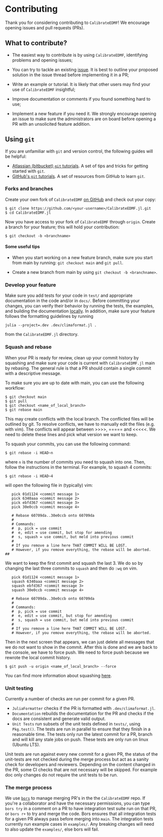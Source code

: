 # Contributing

Thank you for considering contributing to `CalibrateEDMF`! We encourage opening issues and pull requests (PRs).

## What to contribute?

- The easiest way to contribute is by using `CalibrateEDMF`, identifying
  problems and opening issues;

- You can try to tackle an existing [issue](https://github.com/CliMA/CalibrateEDMF.jl/issues). It is best to outline your proposed solution in the issue thread before implementing it in a PR;

- Write an example or tutorial. It is likely that other users may find your use of `CalibrateEDMF` insightful;

- Improve documentation or comments if you found something hard to use;

- Implement a new feature if you need it. We strongly encourage opening an issue to make sure the administrators are on board before opening a PR with an unsolicited feature addition.

## Using `git`

If you are unfamiliar with `git` and version control, the following guides
will be helpful:

- [Atlassian (bitbucket) `git`
  tutorials](https://www.atlassian.com/git/tutorials). A set of tips and tricks
  for getting started with `git`.
- [GitHub's `git` tutorials](https://try.github.io/). A set of resources from
  GitHub to learn `git`.

### Forks and branches

Create your own fork of `CalibrateEDMF` [on
GitHub](https://github.com/CliMA/CalibrateEDMF.jl) and check out your copy:

```
$ git clone https://github.com/<your-username>/CalibrateEDMF.jl.git
$ cd CalibrateEDMF.jl
```

Now you have access to your fork of `CalibrateEDMF` through `origin`. Create a branch for your feature; this will hold your contribution:

```
$ git checkout -b <branchname>
```

#### Some useful tips

- When you start working on a new feature branch, make sure you start from
  main by running: `git checkout main` and `git pull`.

- Create a new branch from main by using `git checkout -b <branchname>`.

### Develop your feature

Make sure you add tests for your code in `test/` and appropriate documentation in the code and/or
in `docs/`. Before committing your changes, you can verify their behavior by running the tests, the examples, and building the documentation [locally](https://clima.github.io/CalibrateEDMF.jl/previews/PR157/installation_instructions/). In addition, make sure your feature follows the formatting guidelines by running
```
julia --project=.dev .dev/climaformat.jl .
```
from the `CalibrateEDMF.jl` directory.

### Squash and rebase

When your PR is ready for review, clean up your commit history by squashing
and make sure your code is current with `CalibrateEDMF.jl` main by rebasing. The general rule is that a PR should contain a single commit with a descriptive message.

To make sure you are up to date with main, you can use the following workflow:

```
$ git checkout main
$ git pull
$ git checkout <name_of_local_branch>
$ git rebase main
```
This may create conflicts with the local branch. The conflicted files will be outlined by git. To resolve conflicts,
we have to manually edit the files (e.g. with vim). The conflicts will appear between >>>>, ===== and <<<<<.
We need to delete these lines and pick what version we want to keep.

To squash your commits, you can use the following command:

```
$ git rebase -i HEAD~n
```

where `n` is the number of commits you need to squash into one. Then, follow the instructions in the terminal. For example, to squash 4 commits:
```
$ git rebase -i HEAD~4
```
will open the following file in (typically) vim:

```
   pick 01d1124 <commit message 1>
   pick 6340aaa <commit message 2>
   pick ebfd367 <commit message 3>
   pick 30e0ccb <commit message 4>

   # Rebase 60709da..30e0ccb onto 60709da
   #
   # Commands:
   #  p, pick = use commit
   #  e, edit = use commit, but stop for amending
   #  s, squash = use commit, but meld into previous commit
   #
   # If you remove a line here THAT COMMIT WILL BE LOST.
   # However, if you remove everything, the rebase will be aborted.
##
```

We want to keep the first commit and squash the last 3. We do so by changing the last three commits to `squash` and then do `:wq` on vim.

```
   pick 01d1124 <commit message 1>
   squash 6340aaa <commit message 2>
   squash ebfd367 <commit message 3>
   squash 30e0ccb <commit message 4>

   # Rebase 60709da..30e0ccb onto 60709da
   #
   # Commands:
   #  p, pick = use commit
   #  e, edit = use commit, but stop for amending
   #  s, squash = use commit, but meld into previous commit
   #
   # If you remove a line here THAT COMMIT WILL BE LOST.
   # However, if you remove everything, the rebase will be aborted.
```

Then in the next screen that appears, we can just delete all messages that
we do not want to show in the commit. After this is done and we are back to 
the console, we have to force push. We need to force push because we rewrote
the local commit history.

```
$ git push -u origin <name_of_local_branch> --force
```

You can find more information about squashing [here](https://github.com/edx/edx-platform/wiki/How-to-Rebase-a-Pull-Request#squash-your-changes).

### Unit testing

Currently a number of checks are run per commit for a given PR.

- `JuliaFormatter` checks if the PR is formatted with `.dev/climaformat.jl`.
- `Documentation` rebuilds the documentation for the PR and checks if the docs
  are consistent and generate valid output.
- `Unit Tests` run subsets of the unit tests defined in `tests/`, using `Pkg.test()`.
  The tests are run in parallel to ensure that they finish in a reasonable time.
  The tests only run the latest commit for a PR, branch and will kill any stale jobs on push.
  These tests are only run on linux (Ubuntu LTS).

Unit tests are run against every new commit for a given PR,
the status of the unit-tests are not checked during the merge
process but act as a sanity check for developers and reviewers.
Depending on the content changed in the PR, some CI checks that
are not necessary will be skipped.  For example doc only changes
do not require the unit tests to be run.

### The merge process

We use [`bors`](https://bors.tech/) to manage merging PR's in the the `CalibrateEDMF` repo.
If you're a collaborator and have the necessary permissions, you can type
`bors try` in a comment on a PR to have integration test suite run on that
PR, or `bors r+` to try and merge the code.  Bors ensures that all integration tests
for a given PR always pass before merging into `main`. The integration tests currently run example cases in `examples/`. Any breaking changes will need to also update the `examples/`, else bors will fail.
